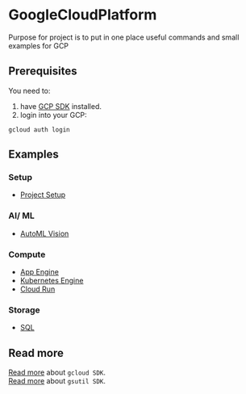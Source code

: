 # GoogleCloudPlatform 

Purpose for project is to put in one place useful commands and small examples for GCP

## Prerequisites

You need to:

1. have [GCP SDK](https://cloud.google.com/sdk) installed.
2. login into your GCP:

```
gcloud auth login
```

## Examples

### Setup 

* [Project Setup](docs/ProjectSetup.md)

### AI/ ML

* [AutoML Vision](docs/AutoML.md)

### Compute
  
* [App Engine](docs/AppEngine.md) 
* [Kubernetes Engine](docs/KubernetesEngine.md)
* [Cloud Run](docs/CloudRun.md)

### Storage 

* [SQL](docs/SQL.md)

## Read more

[Read more](https://cloud.google.com/sdk/gcloud/reference) about `gcloud SDK`.<br/>
[Read more](https://cloud.google.com/storage/docs/gsutil) about `gsutil SDK`.
